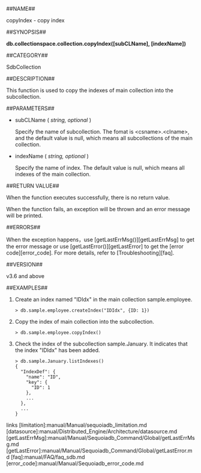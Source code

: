 ##NAME##

copyIndex - copy index

##SYNOPSIS##

**db.collectionspace.collection.copyIndex([subCLName], [indexName])**

##CATEGORY##

SdbCollection

##DESCRIPTION##

This function is used to copy the indexes of main collection into the subcollection.

##PARAMETERS##

- subCLName ( *string, optional* )

    Specify the name of subcollection. The fomat is \<csname\>.\<clname\>, and the default value is null, which means all subcollections of the main collection.

- indexName ( *string, optional* )

    Specify the name of index. The default value is null, which means all indexes of the main collection.

##RETURN VALUE##

When the function executes successfully, there is no return value.

When the function fails, an exception will be thrown and an error message will be printed.

##ERRORS##

When the exception happens，use [getLastErrMsg()][getLastErrMsg] to get the error message or use [getLastError()][getLastError] to get the [error code][error_code]. For more details, refer to [Troubleshooting][faq].

##VERSION##

v3.6 and above

##EXAMPLES##

1. Create an index named "IDIdx" in the main collection sample.employee.

    ```lang-javascript
    > db.sample.employee.createIndex("IDIdx", {ID: 1})
    ```

2. Copy the index of main collection into the subcollection.

    ```lang-javascript
    > db.sample.employee.copyIndex()
    ```

3. Check the index of the subcollection sample.January. It indicates that the index  "IDIdx" has been added.

    ```lang-javascript
    > db.sample.January.listIndexes()
    {
      "IndexDef": {
        "name": "ID",
        "key": {
          "ID": 1
        },
        ...
      },
      ...
    }
    ```

[^_^]:
   links
[limitation]:manual/Manual/sequoiadb_limitation.md
[datasource]:manual/Distributed_Engine/Architecture/datasource.md
[getLastErrMsg]:manual/Manual/Sequoiadb_Command/Global/getLastErrMsg.md
[getLastError]:manual/Manual/Sequoiadb_Command/Global/getLastError.md
[faq]:manual/FAQ/faq_sdb.md
[error_code]:manual/Manual/Sequoiadb_error_code.md